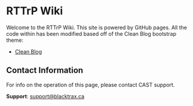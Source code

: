 # RTTrP Wiki

Welcome to the RTTrP Wiki. This site is powered by GitHub pages. All the code within has been modified based off of the Clean Blog bootstrap theme:

* [Clean Blog](http://startbootstrap.com/template-overviews/clean-blog/)

## Contact Information

For info on the operation of this page, please contact CAST support.

**Support**: support@blacktrax.ca
